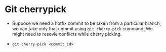 # Git cherrypick

* Suppose we need a hotfix commit to be taken from a particular branch, we can take only that commit using `git cherry-pick` command. We might need to resovle conflicts while cherry picking.

* `git cherry-pick <commit_id>`
